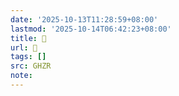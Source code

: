 ```yaml
---
date: '2025-10-13T11:28:59+08:00'
lastmod: '2025-10-14T06:42:23+08:00'
title: 󰟪
url: 󰟪
tags: []
src: GHZR
note:
---
```


